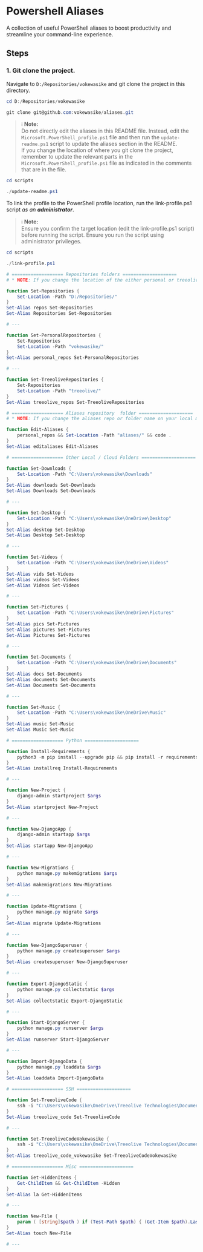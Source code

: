 # Powershell Aliases

A collection of useful PowerShell aliases to boost productivity and streamline your command-line experience.

## Steps

### 1. Git clone the project.

Navigate to `D:/Repositories/vokewasike` and git clone the project in this directory.



``` powershell
cd D:/Repositories/vokewasike
```

``` powershell
git clone git@github.com:vokewasike/aliases.git
```

> ℹ️ **Note:** <br />
> Do not directly edit the aliases in this README file. Instead, edit the `Microsoft.PowerShell_profile.ps1` file and then run the `update-readme.ps1` script to update the aliases section in the README. <br />
> If you change the location of where you git clone the project, remember to update the relevant parts in the `Microsoft.PowerShell_profile.ps1` file as indicated in the comments that are in the file.

``` powershell
cd scripts
```

``` powershell
./update-readme.ps1
```

To link the profile to the PowerShell profile location, run the link-profile.ps1 script _as an **administrator**_.

> ℹ️ **Note:** <br />
> Ensure you confirm the target location (edit the link-profile.ps1 script) before running the script.
> Ensure you run the script using administrator privileges.


``` powershell
cd scripts
```

``` powershell
./link-profile.ps1
```

``` powershell
# =================== Repositories folders ====================
# * NOTE: If you change the location of the either personal or treeolive, or the main repo folder that holds these two, update here as well

function Set-Repositories {
    Set-Location -Path "D:/Repositories/"
}
Set-Alias repos Set-Repositories
Set-Alias Repositories Set-Repositories

# ---

function Set-PersonalRepositories {
    Set-Repositories
    Set-Location -Path "vokewasike/"
}
Set-Alias personal_repos Set-PersonalRepositories

# ---

function Set-TreeoliveRepositories {
    Set-Repositories
    Set-Location -Path "treeolive/"
}
Set-Alias treeolive_repos Set-TreeoliveRepositories

# =================== Aliases repository  folder ====================
# * NOTE: If you change the aliases repo or folder name on your local machine, update here as well

function Edit-Aliases {
    personal_repos && Set-Location -Path "aliases/" && code .
}
Set-Alias editaliases Edit-Aliases

# =================== Other Local / Cloud Folders ====================

function Set-Downloads {
    Set-Location -Path "C:\Users\vokewasike\Downloads"
}
Set-Alias downloads Set-Downloads
Set-Alias Downloads Set-Downloads

# ---

function Set-Desktop {
    Set-Location -Path "C:\Users\vokewasike\OneDrive\Desktop"
}
Set-Alias desktop Set-Desktop
Set-Alias Desktop Set-Desktop

# ---

function Set-Videos {
    Set-Location -Path "C:\Users\vokewasike\OneDrive\Videos"
}
Set-Alias vids Set-Videos
Set-Alias videos Set-Videos
Set-Alias Videos Set-Videos

# ---

function Set-Pictures {
    Set-Location -Path "C:\Users\vokewasike\OneDrive\Pictures"
}
Set-Alias pics Set-Pictures
Set-Alias pictures Set-Pictures
Set-Alias Pictures Set-Pictures

# ---

function Set-Documents {
    Set-Location -Path "C:\Users\vokewasike\OneDrive\Documents"
}
Set-Alias docs Set-Documents
Set-Alias documents Set-Documents
Set-Alias Documents Set-Documents

# ---

function Set-Music {
    Set-Location -Path "C:\Users\vokewasike\OneDrive\Music"
}
Set-Alias music Set-Music
Set-Alias Music Set-Music

# =================== Python ====================

function Install-Requirements {
    python3 -m pip install --upgrade pip && pip install -r requirements.txt
}
Set-Alias installreq Install-Requirements

# ---

function New-Project {
    django-admin startproject $args
}
Set-Alias startproject New-Project

# ---

function New-DjangoApp {
    django-admin startapp $args
}
Set-Alias startapp New-DjangoApp

# ---

function New-Migrations {
    python manage.py makemigrations $args
}
Set-Alias makemigrations New-Migrations

# ---

function Update-Migrations {
    python manage.py migrate $args
}
Set-Alias migrate Update-Migrations

# ---

function New-DjangoSuperuser {
    python manage.py createsuperuser $args
}
Set-Alias createsuperuser New-DjangoSuperuser

# ---

function Export-DjangoStatic {
    python manage.py collectstatic $args
}
Set-Alias collectstatic Export-DjangoStatic

# ---

function Start-DjangoServer {
    python manage.py runserver $args
}
Set-Alias runserver Start-DjangoServer

# ---

function Import-DjangoData {
    python manage.py loaddata $args
}
Set-Alias loaddata Import-DjangoData

# =================== SSH ====================

function Set-TreeoliveCode {
    ssh -i "C:\Users\vokewasike\OneDrive\Treeolive Technologies\Documents\SSH\keys\treeolive-aws.pem" treeolive@ec2-13-244-135-166.af-south-1.compute.amazonaws.com
}
Set-Alias treeolive_code Set-TreeoliveCode

# ---

function Set-TreeoliveCodeVokewasike {
    ssh -i "C:\Users\vokewasike\OneDrive\Treeolive Technologies\Documents\SSH\keys\treeolive-aws.pem" vokewasike@ec2-13-244-135-166.af-south-1.compute.amazonaws.com
}
Set-Alias treeolive_code_vokewasike Set-TreeoliveCodeVokewasike

# =================== Misc ====================

function Get-HiddenItems {
    Get-ChildItem && Get-ChildItem -Hidden
}
Set-Alias la Get-HiddenItems

# ---

function New-File {
    param ( [string]$path ) if (Test-Path $path) { (Get-Item $path).LastWriteTime = Get-Date } else { New-Item $path -ItemType File }
}
Set-Alias touch New-File

# ---

```
